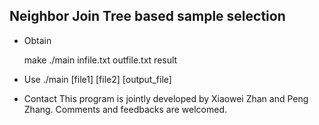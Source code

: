 Neighbor Join Tree based sample selection
-----------------------------------------

* Obtain

    make
    ./main infile.txt outfile.txt result
    
* Use
   ./main [file1] [file2] [output_file]
   
   
   
* Contact
    This program is jointly developed by Xiaowei Zhan and Peng Zhang. Comments and feedbacks are welcomed.



